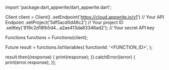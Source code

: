 import 'package:dart_appwrite/dart_appwrite.dart';

Client client = Client()
  .setEndpoint('https://cloud.appwrite.io/v1') // Your API Endpoint
  .setProject('5df5acd0d48c2') // Your project ID
  .setKey('919c2d18fb5d4...a2ae413da83346ad2'); // Your secret API key

Functions functions = Functions(client);

Future result = functions.listVariables(
  functionId: '<FUNCTION_ID>',
);

result.then((response) {
  print(response);
}).catchError((error) {
  print(error.response);
});
